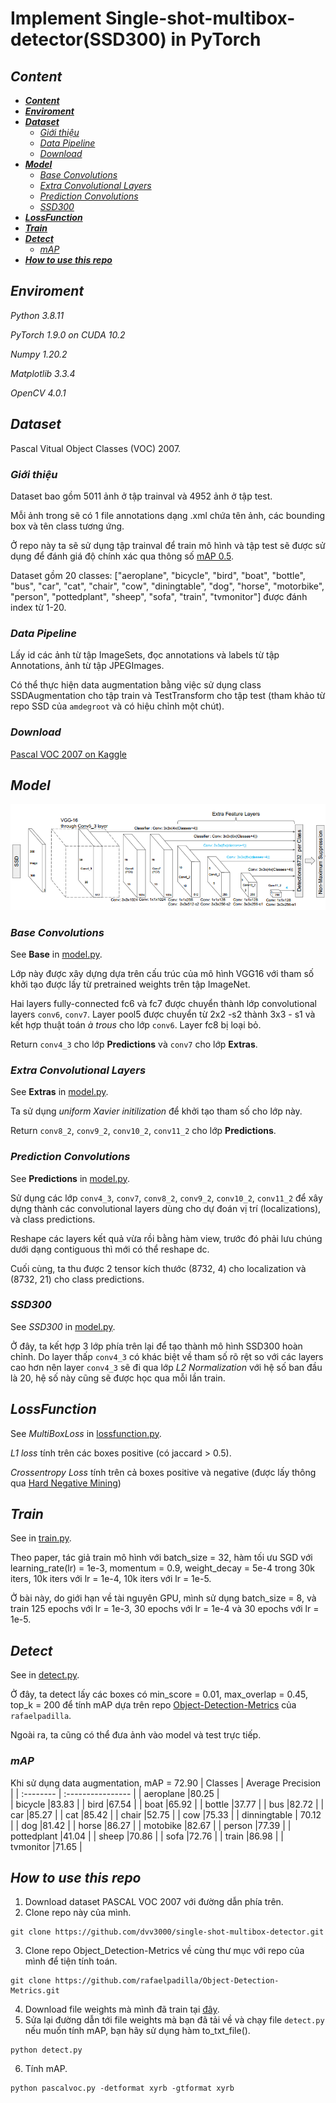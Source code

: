 # Implement Single-shot-multibox-detector(SSD300) in PyTorch 


## ***Content***

  - [***Content***](#content)
  - [***Enviroment***](#enviroment)
  - [***Dataset***](#dataset)
    - [*Giới thiệu*](#giới-thiệu)
    - [*Data Pipeline*](#data-pipeline)
    - [*Download*](#download)
  - [***Model***](#model)
    - [*Base Convolutions*](#base-convolutions)
    - [*Extra Convolutional Layers*](#extra-convolutional-layers)
    - [*Prediction Convolutions*](#prediction-convolutions)
    - [*SSD300*](#ssd300)
  - [***LossFunction***](#lossfunction)
  - [***Train***](#train)
  - [***Detect***](#detect)
    - [*mAP*](#map)
  - [***How to use this repo***](#how-to-use-this-repo)

## ***Enviroment***
*Python 3.8.11*

*PyTorch 1.9.0 on CUDA 10.2*

*Numpy 1.20.2*

*Matplotlib 3.3.4*

*OpenCV 4.0.1*

## ***Dataset***
Pascal Vitual Object Classes (VOC) 2007.
### *Giới thiệu*
Dataset bao gồm 5011 ảnh ở tập trainval và 4952 ảnh ở tập test.

Mỗi ảnh trong sẽ có 1 file annotations dạng .xml chứa tên ảnh, các bounding box và tên class tương ứng. 

Ở repo này ta sẽ sử dụng tập trainval để train mô hình và tập test sẽ được sử dụng để đánh giá độ chính xác qua thông số [mAP 0.5](https://jonathan-hui.medium.com/map-mean-average-precision-for-object-detection-45c121a31173).

Dataset gồm 20 classes: ["aeroplane", "bicycle", "bird",  "boat", "bottle", 
               "bus", "car", "cat", "chair", "cow", "diningtable",
               "dog", "horse", "motorbike", "person", "pottedplant",
               "sheep", "sofa", "train", "tvmonitor"]
được đánh index từ 1-20.

### *Data Pipeline*
Lấy id các ảnh từ tập ImageSets, đọc annotations và labels từ tập Annotations, ảnh từ tập JPEGImages.

Có thể thực hiện data augmentation bằng việc sử dụng class SSDAugmentation cho tập train và TestTransform cho tập test (tham khảo từ repo SSD của `amdegroot` và có hiệu chỉnh một chút).
### *Download*
<a href='https://www.kaggle.com/zaraks/pascal-voc-2007'>Pascal VOC 2007 on Kaggle </a>
## ***Model***
![Mô hình](data/structures.png)
### *Base Convolutions*
See **Base** in [model.py](model.py).

Lớp này được xây dựng dựa trên cấu trúc của mô hình VGG16 với tham số khởi tạo được lấy từ pretrained weights trên tập ImageNet.

Hai layers fully-connected fc6 và fc7 được chuyển thành lớp convolutional layers `conv6`, `conv7`. Layer pool5 được chuyển từ 2x2 -s2 thành 3x3 - s1 và kết hợp thuật toán *à trous* cho lớp `conv6`. Layer fc8 bị loại bỏ. 

Return `conv4_3` cho lớp **Predictions** và `conv7` cho lớp **Extras**.

### *Extra Convolutional Layers*
See **Extras** in [model.py](model.py).

Ta sử dụng *uniform Xavier initilization* để khởi tạo tham số cho lớp này.

Return `conv8_2`, `conv9_2`, `conv10_2`, `conv11_2` cho lớp **Predictions**.
### *Prediction Convolutions*
See **Predictions** in [model.py](model.py).

Sử dụng các lớp `conv4_3`, `conv7`, `conv8_2`, `conv9_2`, `conv10_2`, `conv11_2` để xây dựng thành các convolutional layers dùng cho dự đoán vị trí (localizations), và class predictions.

Reshape các layers kết quả vừa rồi bằng hàm view, trước đó phải lưu chúng dưới dạng contiguous thì mới có thể reshape dc.

Cuối cùng, ta thu được 2 tensor kích thước (8732, 4) cho localization và (8732, 21) cho class predictions.
### *SSD300*
See *SSD300* in [model.py](model.py).

Ở đây, ta kết hợp 3 lớp phía trên lại để tạo thành mô hình SSD300 hoàn chỉnh. Do layer thấp `conv4_3` có khác biệt về tham số rõ rệt so với các layers cao hơn nên layer `conv4_3` sẽ đi qua lớp *L2 Normalization* với hệ số ban đầu là 20, hệ số này cũng sẽ được học qua mỗi lần train.


## ***LossFunction***
See *MultiBoxLoss* in [lossfunction.py](lossfunction.py).

*L1 loss* tính trên các boxes positive (có jaccard > 0.5).

*Crossentropy Loss* tính trên cả boxes positive và negative (được lấy thông qua [Hard Negative Mining](data/hard_negative_mining.png))


## ***Train***
See in [train.py](train.py).

Theo paper, tác giả train mô hình với batch_size = 32, hàm tối ưu SGD với learning_rate(lr) = 1e-3, momentum = 0.9, weight_decay = 5e-4 trong 30k iters, 10k iters với lr = 1e-4, 10k iters với lr = 1e-5.

Ở bài này, do giới hạn về tài nguyên GPU, mình sử dụng batch_size = 8, và train 125 epochs với lr = 1e-3, 30 epochs với lr = 1e-4 và 30 epochs với lr = 1e-5.

## ***Detect***
See in [detect.py](detect.py).

Ở đây, ta detect lấy các boxes có min_score = 0.01, max_overlap = 0.45, top_k = 200 để tính mAP dựa trên repo [Object-Detection-Metrics](https://github.com/rafaelpadilla/Object-Detection-Metrics) của `rafaelpadilla`. 

Ngoài ra, ta cũng có thể đưa ảnh vào model và test trực tiếp.

### *mAP*
Khi sử dụng data augmentation, mAP = 72.90
| Classes   | Average Precision | 
| :-------- | :---------------- | 
| aeroplane |80.25              |  
| bicycle   |83.83              | 
| bird |67.54                   | 
| boat |65.92                   | 
| bottle |37.77                 | 
| bus |82.72                    | 
| car |85.27                    | 
| cat |85.42                    | 
| chair |52.75                  | 
| cow |75.33                    | 
| dinningtable | 70.12          | 
| dog |81.42                    | 
| horse |86.27                  | 
| motobike |82.67               | 
| person |77.39                 | 
| pottedplant |41.04            | 
| sheep |70.86                  | 
| sofa |72.76                   | 
| train |86.98                  | 
| tvmonitor |71.65              | 

## ***How to use this repo***

1. Download dataset PASCAL VOC 2007 với đường dẫn phía trên.
2. Clone repo này của mình.
``` 
git clone https://github.com/dvv3000/single-shot-multibox-detector.git
```
3. Clone repo Object_Detection-Metrics về cùng thư mục với repo của mình để tiện tính toán.
```
git clone https://github.com/rafaelpadilla/Object-Detection-Metrics.git
```
4. Download file weights mà mình đã train tại [đây](https://drive.google.com/file/d/1Vp0NVHwuvUyivY_8tBumcgYS5wJhNXpE/view?usp=sharing).
5. Sửa lại đường dẫn tới file weights mà bạn đã tải về và chạy file `detect.py` nếu muốn tính mAP, bạn hãy sử dụng hàm to_txt_file().
```
python detect.py
```
6. Tính mAP.
```
python pascalvoc.py -detformat xyrb -gtformat xyrb
```


